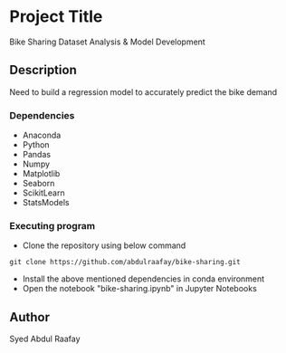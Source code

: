 # Project Title

Bike Sharing Dataset Analysis & Model Development

## Description

Need to build a regression model to accurately predict the bike demand

### Dependencies

* Anaconda
* Python
* Pandas
* Numpy
* Matplotlib
* Seaborn
* ScikitLearn
* StatsModels

### Executing program

* Clone the repository using below command
```
git clone https://github.com/abdulraafay/bike-sharing.git
```
* Install the above mentioned dependencies in conda environment
* Open the notebook "bike-sharing.ipynb" in Jupyter Notebooks

## Author

Syed Abdul Raafay